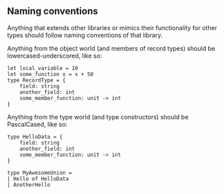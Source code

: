 ## Naming conventions

Anything that extends other libraries or mimics their functionality for other types should follow naming conventions of that library.

Anything from the object world (and members of record types) should be lowercased-underscored, like so:

    let local_variable = 10
    let some_function x = x + 50
    type RecordType = {
        field: string
        another_field: int
        some_member_function: unit -> int
    } 

Anything from the type world (and type constructors) should be PascalCased, like so:

    type HelloData = {
        field: string
        another_field: int
        some_member_function: unit -> int
    }

    type MyAwesomeUnion = 
    | Hello of HelloData
    | AnotherHello
